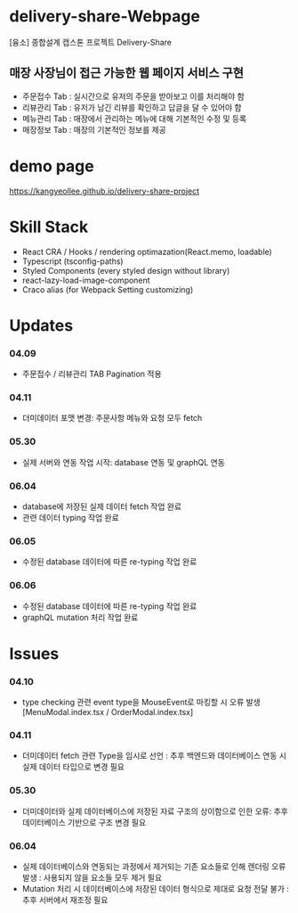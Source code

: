 # delivery-share-Webpage

[융소] 종합설계 캡스톤 프로젝트 Delivery-Share

## 매장 사장님이 접근 가능한 웹 페이지 서비스 구현

- 주문접수 Tab : 실시간으로 유저의 주문을 받아보고 이를 처리해야 함
- 리뷰관리 Tab : 유저가 남긴 리뷰를 확인하고 답글을 달 수 있어야 함
- 메뉴관리 Tab : 매장에서 관리하는 메뉴에 대해 기본적인 수정 및 등록
- 매장정보 Tab : 매장의 기본적인 정보를 제공

# demo page

https://kangyeollee.github.io/delivery-share-project

# Skill Stack

- React CRA / Hooks / rendering optimazation(React.memo, loadable)
- Typescript (tsconfig-paths)
- Styled Components (every styled design without library)
- react-lazy-load-image-component
- Craco alias (for Webpack Setting customizing)

# Updates

### 04.09

- 주문접수 / 리뷰관리 TAB Pagination 적용

### 04.11

- 더미데이터 포맷 변경: 주문사항 메뉴와 요청 모두 fetch

### 05.30

- 실제 서버와 연동 작업 시작: database 연동 및 graphQL 연동

### 06.04

- database에 저장된 실제 데이터 fetch 작업 완료
- 관련 데이터 typing 작업 완료

### 06.05

- 수정된 database 데이터에 따른 re-typing 작업 완료

### 06.06

- 수정된 database 데이터에 따른 re-typing 작업 완료
- graphQL mutation 처리 작업 완료

# Issues

### 04.10

- type checking 관련 event type을 MouseEvent로 마킹할 시 오류 발생 [MenuModal.index.tsx / OrderModal.index.tsx]

### 04.11

- 더미데이터 fetch 관련 Type을 임시로 선언 : 추후 백엔드와 데이터베이스 연동 시 실제 데이터 타입으로 변경 필요

### 05.30

- 더미데이터와 실제 데이터베이스에 저장된 자료 구조의 상이함으로 인한 오류: 추후 데이터베이스 기반으로 구조 변경 필요

### 06.04

- 실제 데이터베이스와 연동되는 과정에서 제거되는 기존 요소들로 인해 렌더링 오류 발생 : 사용되지 않을 요소들 모두 제거 필요
- Mutation 처리 시 데이터베이스에 저장된 데이터 형식으로 제대로 요청 전달 불가 : 추후 서버에서 재조정 필요

